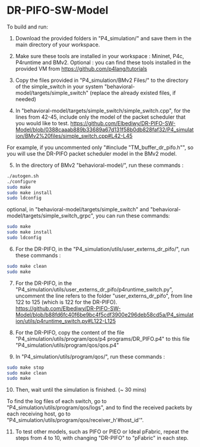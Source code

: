 # DR-PIFO-SW-Model
To build and run:

1. Download the provided folders in "P4_simulation/" and save them in the main directory of your workspace.

2. Make sure these tools are installed in your workspace : Mininet, P4c, P4runtime and BMv2.
Optional : you can find these tools installed in the provided VM from https://github.com/p4lang/tutorials

3. Copy the files provided in "P4_simulation/BMv2 Files/" to the directory of the simple_switch in your system "behavioral-model/targets/simple_switch" (replace the already existed files, if needed)

4. In "behavioral-model/targets/simple_switch/simple_switch.cpp", for the lines from 42-45, include only the model of the packet scheduler that you would like to test.
https://github.com/Elbediwy/DR-PIFO-SW-Model/blob/0388caaab889b33689a67d131f58b0db828faf32/P4_simulation/BMv2%20files/simple_switch.cpp#L42-L45

For example, if you uncommented only "#include "TM_buffer_dr_pifo.h"", so you will use the DR-PIFO packet scheduler model in the BMv2 model. 

5. In the directory of BMv2 "behavioral-model/", run these commands : 
```bash
./autogen.sh
./configure
sudo make
sudo make install
sudo ldconfig
```
optional, in "behavioral-model/targets/simple_switch" and "behavioral-model/targets/simple_switch_grpc", you can run these commands:
```bash
sudo make
sudo make install
sudo ldconfig
```
6. For the DR-PIFO, in the "P4_simulation/utils/user_externs_dr_pifo/", run these commands : 
```bash
sudo make clean
sudo make
```

7. For the DR-PIFO, in the "P4_simulation/utils/user_externs_dr_pifo/p4runtime_switch.py", uncomment the line refers to the folder "user_externs_dr_pifo", from line 122 to 125 (which is 122 for the DR-PIFO).
https://github.com/Elbediwy/DR-PIFO-SW-Model/blob/b88fd6fc40f6be9bc4f5cdf3900e296deb58cd5a/P4_simulation/utils/p4runtime_switch.py#L122-L125

8. For the DR-PIFO, copy the content of the file "P4_simulation/utils/program/qos/p4 programs/DR_PIFO.p4" to this file "P4_simulation/utils/program/qos/qos.p4"

9. In "P4_simulation/utils/program/qos/", run these commands :
```bash
sudo make stop
sudo make clean
sudo make
```

10. Then, wait until the simulation is finished. (~ 30 mins)

To find the log files of each switch, go to "P4_simulation/utils/program/qos/logs", and to find the received packets by each receiving host, go to "P4_simulation/utils/program/qos/receiver_h'#host_id'".

11. To test other models, such as PIFO or PIEO or Ideal pFabric, repeat the steps from 4 to 10, with changing "DR-PIFO" to "pFabric" in each step.
